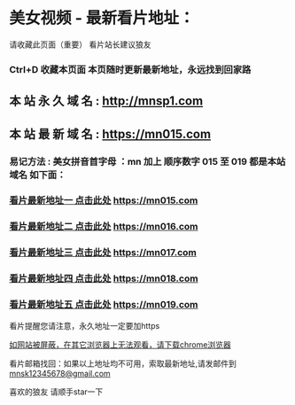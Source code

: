 # 美女视频 - 最新看片地址：

请收藏此页面（重要）
看片站长建议狼友
### Ctrl+D 收藏本页面 本页随时更新最新地址，永远找到回家路

## 本 站 永 久 域 名 : http://mnsp1.com

## 本 站 最 新 域 名 : https://mn015.com

### 易记方法 : 美女拼音首字母 ：mn 加上 顺序数字 015  至  019 都是本站域名 如下面：

### [看片最新地址一 点击此处](https://mn015.com/)   https://mn015.com

### [看片最新地址二 点击此处](https://mn016.com/)   https://mn016.com

### [看片最新地址三 点击此处](https://mn017.com/)   https://mn017.com

### [看片最新地址四 点击此处](https://mn018.com/)   https://mn018.com

### [看片最新地址五 点击此处](https://mn019.com/)   https://mn019.com

看片提醒您请注意，永久地址一定要加https

[如网站被屏蔽，在其它浏览器上无法观看，请下载chrome浏览器](http://mnsp1.com/chrome.apk) 

看片邮箱找回：如果以上地址均不可用，索取最新地址,请发邮件到 mnsk12345678@gmail.com

喜欢的狼友 请顺手star一下
